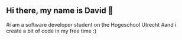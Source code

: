 ## Hi there, my name is David 👋
#i am a software developer student on the Hogeschool Utrecht
#and i create a bit of code in my free time :)


